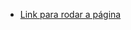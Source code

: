 - [Link para rodar a página](https://github.com/Matt-Rodrigues-EC/Matt-Rodrigues-EC.github.io/blob/main/matt-rodrigues-ec.github.io/public/index.html)